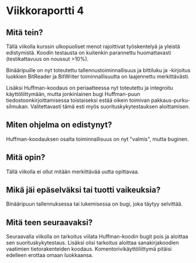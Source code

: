 # Viikkoraportti 4

## Mitä tein?

Tällä viikolla kurssin ulkopuoliset menot rajoittivat työskentelyä ja yleistä
edistymistä. Koodin testausta on kuitenkin parannettu huomattavasti
(testikattavuus on noussut >10%).

Binääripuille on nyt toteutettu tallennustoiminnallisuus ja bittiluku ja
-kirjoitus luokkien BitReader ja BitWriter toiminnallisuutta on laajennettu
merkittävästi.

Lisäksi Huffman-koodaus on periaatteessa nyt toteutettu ja integroitu
käyttöliittymään, mutta jonkinlainen bugi Huffman-puun tiedostoonkirjoittamisessa toistaiseksi estää oikein toimivan pakkaus-purku-silmukan. Valitettavasti tämä
esti myös suorituskykytestauksen aloittamisen.

## Miten ohjelma on edistynyt?

Huffman-koodauksen osalta toiminnallisuus on nyt "valmis", mutta buginen.

## Mitä opin?

Tällä viikolla ei ollut mitään merkittävää uutta opittavaa.

## Mikä jäi epäselväksi tai tuotti vaikeuksia?

Binääripuun tallennuksessa tai lukemisessa on bugi, joka täytyy selvittää.

## Mitä teen seuraavaksi?

Seuraavalla viikolla on tarkoitus viilata Huffman-koodin bugit pois ja aloittaa
sen suorituskykytestaus. Lisäksi olisi tarkoitus aloittaa sanakirjakoodien
vaatimien tietorakenteiden koodaus. Komentorivikäyttöliittymä pitäisi edelleen
erottaa omaan luokkaansa.
